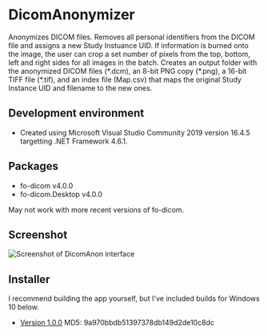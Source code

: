 # DicomAnonymizer
Anonymizes DICOM files.  Removes all personal identifiers from the DICOM file and assigns a new Study Instuance UID.  If information is burned onto the image, the user can crop a set number of pixels from the top, bottom, left and right sides for all images in the batch.  Creates an output folder with the anonymized DICOM files (\*.dcm), an 8-bit PNG copy (\*.png), a 16-bit TIFF file (\*.tif), and an index file (Map.csv) that maps the original Study Instance UID and filename to the new ones.

## Development environment
- Created using Microsoft Visual Studio Community 2019 version 16.4.5 targetting .NET Framework 4.6.1.

## Packages
- fo-dicom v4.0.0
- fo-dicom.Desktop v4.0.0

May not work with more recent versions of fo-dicom.

## Screenshot
![Screenshot of DicomAnon interface](DicomAnon-Screenshot.png)

## Installer
I recommend building the app yourself, but I've included builds for Windows 10 below.
- [Version 1.0.0](http://www.soapysoftware.com/DicomAnon-1.0.0/DicomAnon.Setup.msi) MD5: 9a970bbdb51397378db149d2de10c8dc
